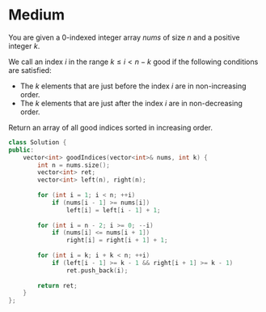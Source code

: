 # Medium

You are given a 0-indexed integer array $nums$ of size $n$ and a positive integer $k$.

We call an index $i$ in the range $k \leq i < n - k$ good if the following conditions are satisfied:

- The $k$ elements that are just before the index $i$ are in non-increasing order.
- The $k$ elements that are just after the index $i$ are in non-decreasing order.

Return an array of all good indices sorted in increasing order.

```cpp
class Solution {
public:
    vector<int> goodIndices(vector<int>& nums, int k) {
        int n = nums.size();
        vector<int> ret;
        vector<int> left(n), right(n);
        
        for (int i = 1; i < n; ++i)
            if (nums[i - 1] >= nums[i])
                left[i] = left[i - 1] + 1;
        
        for (int i = n - 2; i >= 0; --i)
            if (nums[i] <= nums[i + 1])
                right[i] = right[i + 1] + 1;
        
        for (int i = k; i + k < n; ++i)
            if (left[i - 1] >= k - 1 && right[i + 1] >= k - 1)
                ret.push_back(i);
        
        return ret;
    }
};
```
